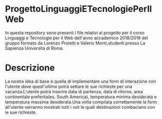 # ProgettoLinguaggiETecnologiePerIlWeb

In questa repository sono presenti i file relativi al progetto per il corso Linguaggi e Tecnologie per il Web dell'anno accademico 2018/2019 del gruppo formato da Lorenzo Proietti e Valerio Monti,studenti presso La Sapienza Università di Roma.

# Descrizione

La nostra idea di base è quella di implementare una form di interazione con l'utente dove quest'ultimo potrà settare le sue richieste per una vacanza.L'utente potrà inserire data di partenza, data di ritorno, area continentale preferita(es. South America), temperatura minima desiderata e temperatura massima desiderata.Una volta compilata correttamente la form all'utente verranno mostrati tutti i voli le quali destinazioni combaciano con le sue richieste.
